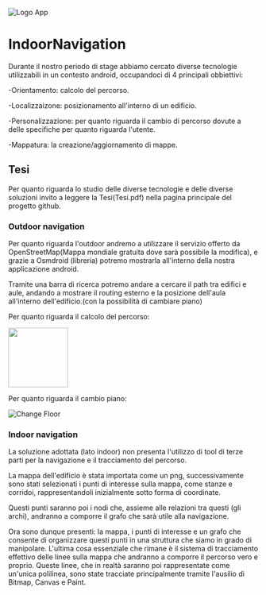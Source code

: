 ![Logo App](https://github.com/LolloMagicMagia/IndoorNavigation/blob/main/app/src/main/res/mipmap-xxxhdpi/ic_launcher.png)


 # IndoorNavigation
Durante il nostro periodo di stage abbiamo cercato diverse tecnologie utilizzabili in un contesto android, occupandoci di 4 principali obbiettivi:

-Orientamento: calcolo del percorso.

-Localizzaizone: posizionamento all'interno di un edificio.

-Personalizzazione: per quanto riguarda il cambio di percorso dovute a delle specifiche per quanto riguarda l'utente.

-Mappatura: la creazione/aggiornamento di mappe.


## Tesi
Per quanto riguarda lo studio delle diverse tecnologie e delle diverse soluzioni invito a leggere la Tesi(Tesi.pdf) nella pagina principale del progetto github.

### Outdoor navigation

Per quanto riguarda l'outdoor andremo a utilizzare il servizio offerto da OpenStreetMap(Mappa mondiale gratuita dove sarà possibile la modifica), e grazie a Osmdroid (libreria) potremo mostrarla all'interno della nostra applicazione android. 

Tramite una barra di ricerca potremo andare a cercare il path tra edifici e aule, andando a mostrare il routing esterno e la posizione dell'aula all'interno dell'edificio.(con la possibilità di cambiare piano)

Per quanto riguarda il calcolo del percorso:

<img src="https://github.com/LolloMagicMagia/IndoorNavigation/blob/main/screen/percorso.png" width="120">

Per quanto riguarda il cambio piano:

![Change Floor](https://github.com/LolloMagicMagia/IndoorNavigation/blob/main/screen-cartella/ChangePiano.jpg)

### Indoor navigation

La soluzione adottata (lato indoor) non presenta l'utilizzo di tool di terze parti per la navigazione e il tracciamento del percorso.

La mappa dell'edificio è stata importata come un png, successivamente sono stati selezionati i punti di interesse sulla mappa, come stanze e corridoi, rappresentandoli inizialmente sotto forma di coordinate.

Questi punti saranno poi i nodi che, assieme alle relazioni tra questi (gli archi), andranno a comporre il grafo che sarà utile alla navigazione.

Ora sono dunque presenti: la mappa, i punti di interesse e un grafo che consente di organizzare questi punti in una struttura che siamo in grado di manipolare. L'ultima cosa essenziale che rimane è il sistema di tracciamento effettivo delle linee sulla mappa che andranno a comporre il percorso vero e proprio.
Queste linee, che in realtà saranno poi rappresentate come un'unica polilinea, sono state tracciate principalmente tramite l'ausilio di Bitmap, Canvas e Paint.


